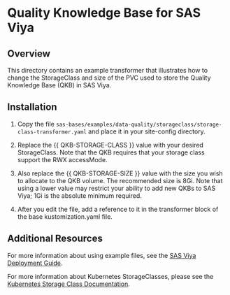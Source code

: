 # Quality Knowledge Base for SAS Viya

## Overview

This directory contains an example transformer that illustrates how to change the StorageClass and size of the PVC used to store the Quality Knowledge Base (QKB) in SAS Viya.

## Installation
1.  Copy the file `sas-bases/examples/data-quality/storageclass/storage-class-transformer.yaml` and place it in your site-config directory.

2.  Replace the {{ QKB-STORAGE-CLASS }} value with your desired StorageClass. Note that the QKB requires that your storage class support the RWX accessMode.

3.  Also replace the {{ QKB-STORAGE-SIZE }} value with the size you wish to allocate to the QKB volume.  The recommended size is 8Gi.  Note that using a lower value may restrict your ability to add new QKBs to SAS Viya; 1Gi is the absolute minimum required.
    
4.  After you edit the file, add a reference to it in the transformer block of the base kustomization.yaml file.

## Additional Resources

For more information about using example files, see the [SAS Viya Deployment Guide](http://documentation.sas.com/?softwareId=mysas&softwareVersion=prod&docsetId=dplyml0phy0dkr&docsetTarget=titlepage.htm&locale=en).

For more information about Kubernetes StorageClasses, please see the [Kubernetes Storage Class Documentation](https://kubernetes.io/docs/concepts/storage/storage-classes).